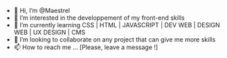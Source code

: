 - 👋 Hi, I’m @Maestrel
- 👀 I’m interested in the developpement of my front-end skills 
- 🌱 I’m currently learning CSS | HTML | JAVASCRIPT | DEV WEB | DESIGN WEB | UX DESIGN | CMS
- 💞️ I’m looking to collaborate on any project that can give me more skills
- 📫 How to reach me ... [Please, leave a message !]

<!---
Maestrel/Maestrel is a ✨ special ✨ repository because its `README.md` (this file) appears on your GitHub profile.
You can click the Preview link to take a look at your changes.
--->
